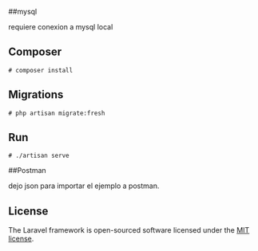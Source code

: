 ##mysql

requiere conexion a mysql local



## Composer
```
# composer install

```

## Migrations
```
# php artisan migrate:fresh

```

## Run
```
# ./artisan serve

```
##Postman

dejo json para importar el ejemplo a postman.



## License

The Laravel framework is open-sourced software licensed under the [MIT license](https://opensource.org/licenses/MIT).
